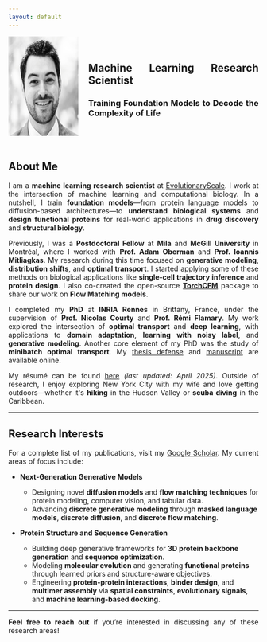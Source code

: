 ```yaml
---
layout: default
---
```


<style>
.profile-container {
    display: flex;
    align-items: center;
    gap: 20px;
}

.profile-image {
    width: 200px; /* Adjust size */
    height: 200px;
    border-radius: 0%;
    transition: opacity 0.3s ease; /* Smooth transition */
}

.profile-image-hover {
    width: 200px; /* Adjust size */
    height: 200px;
    border-radius: 0%;
    opacity: 0; /* Hide the second image by default */
    transition: opacity 0.3s ease; /* Smooth transition */
    position: absolute; /* Position it on top of the first image */
}

.profile-container:hover .profile-image {
    opacity: 0; /* Hide the original image on hover */
}

.profile-container:hover .profile-image-hover {
    opacity: 1; /* Show the second image on hover */
}

.bio-text {
    max-width: 600px;
    text-align: justify; /* Justification du texte */
}

p {
    text-align: justify; /* Justification des paragraphes */
}
</style>

<div class="profile-container">
    <div style="position: relative;">
        <!-- Hover Image (another picture shown on hover) -->
        <img src="images/kilian_over.png" alt="Profile Picture Hover" class="profile-image-hover">
        <!-- Original Profile Picture -->
        <img src="images/kilian_new.jpg" alt="Profile Picture" class="profile-image">
    </div>
    <div class="bio-text">
        <h2><b>Machine Learning Research Scientist</b></h2>
        <h3>Training Foundation Models to Decode the Complexity of Life</h3>
    </div>
</div>
<br>

## **About Me**

I am a **machine learning research scientist** at [EvolutionaryScale](https://www.evolutionaryscale.ai/). I work at the intersection of machine learning and computational biology. In a nutshell, I train **foundation models**—from protein language models to diffusion-based architectures—to **understand biological systems** and **design functional proteins** for real-world applications in **drug discovery** and **structural biology**.

Previously, I was a **Postdoctoral Fellow** at **Mila** and **McGill University** in Montréal, where I worked with **Prof. Adam Oberman** and **Prof. Ioannis Mitliagkas**. My research during this time focused on **generative modeling**, **distribution shifts**, and **optimal transport**. I started applying some of these methods on biological applications like **single-cell trajectory inference** and **protein design**. I also co-created the open-source **[TorchCFM](https://github.com/torchcfm/torchcfm)** package to share our work on **Flow Matching models**.

I completed my **PhD** at **INRIA Rennes** in Brittany, France, under the supervision of **Prof. Nicolas Courty** and **Prof. Rémi Flamary**. My work explored the intersection of **optimal transport** and **deep learning**, with applications to **domain adaptation**, **learning with noisy label**, and **generative modeling**. Another core element of my PhD was the study of **minibatch optimal transport**. My [thesis defense](https://www.youtube.com/watch?v=paqpidEnnHw) and [manuscript](pdf/thesis_kf.pdf) are available online.

My résumé can be found [here](pdf/cv_kilian_fatras.pdf) *(last updated: April 2025)*. Outside of research, I enjoy exploring New York City with my wife and love getting outdoors—whether it's **hiking** in the Hudson Valley or **scuba diving** in the Caribbean.

---

## **Research Interests**

For a complete list of my publications, visit my [Google Scholar](https://scholar.google.ca/citations?hl=fr&user=DHMjyDgAAAAJ&view_op=list_works). My current areas of focus include:

- **Next-Generation Generative Models**  
   - Designing novel **diffusion models** and **flow matching techniques** for protein modeling, computer vision, and tabular data.  
   - Advancing **discrete generative modeling** through **masked language models**, **discrete diffusion**, and **discrete flow matching**.

- **Protein Structure and Sequence Generation**  
   - Building deep generative frameworks for **3D protein backbone generation** and **sequence optimization**.  
   - Modeling **molecular evolution** and generating **functional proteins** through learned priors and structure-aware objectives.  
   - Engineering **protein-protein interactions**, **binder design**, and **multimer assembly** via **spatial constraints**, **evolutionary signals**, and **machine learning-based docking**.

---

**Feel free to reach out** if you’re interested in discussing any of these research areas!
